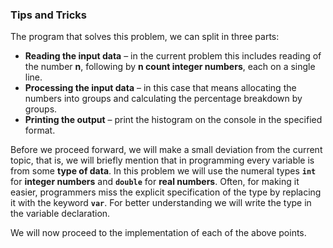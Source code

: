 ### Tips and Tricks

The program that solves this problem, we can split in three parts:

  * **Reading the input data** – in the current problem this includes reading of the number **n**, following by **n count integer numbers**, each on a single line.
  * **Processing the input data** – in this case that means allocating the numbers into groups and calculating the percentage breakdown by groups.
  * **Printing the output** – print the histogram on the console in the specified format.
  
Before we proceed forward, we will make a small deviation from the current topic, that is, we will briefly mention that in programming every variable is from some **type of data**. In this problem we will use the numeral types **`int`** for **integer numbers** and **`double`** for **real numbers**. Often, for making it easier, programmers miss the explicit specification of the type by replacing it with the keyword **`var`**.  For better understanding we will write the type in the variable declaration.

We will now proceed to the implementation of each of the above points.
